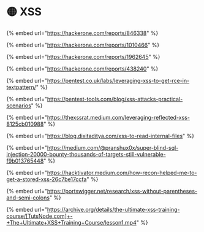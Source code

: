 # 🟡 XSS

{% embed url="https://hackerone.com/reports/846338" %}

{% embed url="https://hackerone.com/reports/1010466" %}

{% embed url="https://hackerone.com/reports/1962645" %}

{% embed url="https://hackerone.com/reports/438240" %}

{% embed url="https://pentest.co.uk/labs/leveraging-xss-to-get-rce-in-textpattern/" %}

{% embed url="https://pentest-tools.com/blog/xss-attacks-practical-scenarios" %}

{% embed url="https://thexssrat.medium.com/leveraging-reflected-xss-8125cb010988" %}

{% embed url="https://blog.dixitaditya.com/xss-to-read-internal-files" %}

{% embed url="https://medium.com/@pranshux0x/super-blind-sql-injection-20000-bounty-thousands-of-targets-still-vulnerable-f9b013765448" %}

{% embed url="https://hacktivator.medium.com/how-recon-helped-me-to-get-a-stored-xss-26c7be17ccfa" %}

{% embed url="https://portswigger.net/research/xss-without-parentheses-and-semi-colons" %}

{% embed url="https://archive.org/details/the-ultimate-xss-training-course/[TutsNode.com]+-+The+Ultimate+XSS+Training+Course/lesson1.mp4" %}
